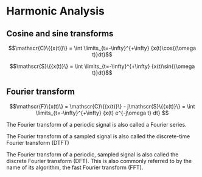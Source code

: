 # Harmonic Analysis

## Cosine and sine transforms

$$\mathscr{C}\{{x(t)}\} = \int \limits_{t=-\infty}^{+\infty} {x(t)\cos{(\omega t)}dt}$$

$$\mathscr{S}\{{x(t)}\} = \int \limits_{t=-\infty}^{+\infty} {x(t)\sin{(\omega t)}dt}$$

## Fourier transform

$$\mathscr{F}\{x(t)\} = \mathscr{C}\{{x(t)}\} - j\mathscr{S}\{{x(t)}\} =
\int \limits_{t=-\infty}^{+\infty} {x(t) e^{-j\omega t} dt} $$

The Fourier transform of a periodic signal is also called a Fourier series.

The Fourier transform of a sampled signal is also called the discrete-time Fourier transform (DTFT)

The Fourier transform of a periodic, sampled signal is also called the discrete Fourier transform (DFT). This is also commonly referred to by the name of its algorithm, the fast Fourier transform (FFT).